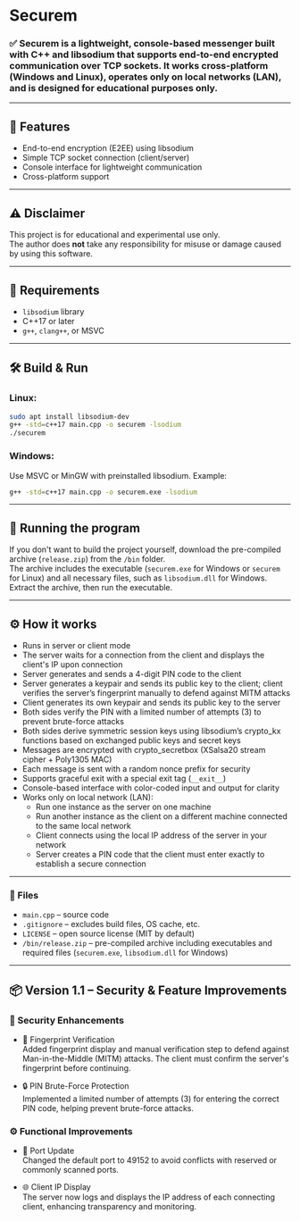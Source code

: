 # Securem

### ✅ Securem is a lightweight, console-based messenger built with C++ and libsodium that supports end-to-end encrypted communication over TCP sockets. It works cross-platform (Windows and Linux), operates only on local networks (LAN), and is designed for educational purposes only.

---

## 🚀 Features

- End-to-end encryption (E2EE) using libsodium  
- Simple TCP socket connection (client/server)  
- Console interface for lightweight communication  
- Cross-platform support  

---

## ⚠️ Disclaimer

This project is for educational and experimental use only.  
The author does **not** take any responsibility for misuse or damage caused by using this software.

---

## 🔧 Requirements

- `libsodium` library  
- C++17 or later  
- `g++`, `clang++`, or MSVC  

---

## 🛠️ Build & Run

### Linux:
```bash
sudo apt install libsodium-dev
g++ -std=c++17 main.cpp -o securem -lsodium
./securem
```

### Windows:

Use MSVC or MinGW with preinstalled libsodium. Example:

```bash
g++ -std=c++17 main.cpp -o securem.exe -lsodium
```

---

## 🏃 Running the program

If you don't want to build the project yourself, download the pre-compiled archive (`release.zip`) from the `/bin` folder.  
The archive includes the executable (`securem.exe` for Windows or `securem` for Linux) and all necessary files, such as `libsodium.dll` for Windows.  
Extract the archive, then run the executable.

---

## ⚙️ How it works

- Runs in server or client mode  
- The server waits for a connection from the client and displays the client's IP upon connection  
- Server generates and sends a 4-digit PIN code to the client  
- Server generates a keypair and sends its public key to the client; client verifies the server’s fingerprint manually to defend against MITM attacks  
- Client generates its own keypair and sends its public key to the server  
- Both sides verify the PIN with a limited number of attempts (3) to prevent brute-force attacks  
- Both sides derive symmetric session keys using libsodium’s crypto_kx functions based on exchanged public keys and secret keys  
- Messages are encrypted with crypto_secretbox (XSalsa20 stream cipher + Poly1305 MAC)  
- Each message is sent with a random nonce prefix for security  
- Supports graceful exit with a special exit tag (`__exit__`)  
- Console-based interface with color-coded input and output for clarity  
- Works only on local network (LAN):  
  - Run one instance as the server on one machine  
  - Run another instance as the client on a different machine connected to the same local network  
  - Client connects using the local IP address of the server in your network  
  - Server creates a PIN code that the client must enter exactly to establish a secure connection
    
---

### 📁 Files

- `main.cpp` – source code  
- `.gitignore` – excludes build files, OS cache, etc.  
- `LICENSE` – open source license (MIT by default)  
- `/bin/release.zip` – pre-compiled archive including executables and required files (`securem.exe`, `libsodium.dll` for Windows)
  
---

## 📦 Version 1.1 – Security & Feature Improvements

### 🔐 Security Enhancements
- 🔑 Fingerprint Verification  
  Added fingerprint display and manual verification step to defend against Man-in-the-Middle (MITM) attacks. The client must confirm the server's fingerprint before continuing.
  
- 🔒 PIN Brute-Force Protection  
  Implemented a limited number of attempts (3) for entering the correct PIN code, helping prevent brute-force attacks.

### ⚙️ Functional Improvements
- 📡 Port Update  
  Changed the default port to 49152 to avoid conflicts with reserved or commonly scanned ports.

- 🌐 Client IP Display  
  The server now logs and displays the IP address of each connecting client, enhancing transparency and monitoring.
